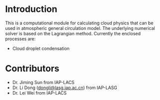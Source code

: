 # Introduction

This is a computational module for calculating cloud physics that can be used in atmospheric general circulation model. The underlying numerical solver is based on the Lagrangian method. Currently the enclosed processes are:

- Cloud droplet condensation

# Contributors

- Dr. Jiming Sun from IAP-LACS
- Dr. Li Dong (<dongli@lasg.iap.ac.cn>) from IAP-LASG
- Dr. Lei Wei from IAP-LACS
